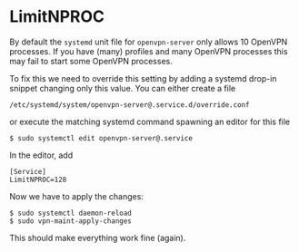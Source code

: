 # LimitNPROC

By default the `systemd` unit file for `openvpn-server` only allows 10 
OpenVPN processes. If you have (many) profiles and many OpenVPN processes this
may fail to start some OpenVPN processes.

To fix this we need to override this setting by adding a systemd drop-in snippet
changing only this value. You can either create a file

    /etc/systemd/system/openvpn-server@.service.d/override.conf
    
or execute the matching systemd command spawning an editor for this file

    $ sudo systemctl edit openvpn-server@.service

In the editor, add

    [Service]
    LimitNPROC=128

Now we have to apply the changes:

    $ sudo systemctl daemon-reload
    $ sudo vpn-maint-apply-changes

This should make everything work fine (again).
